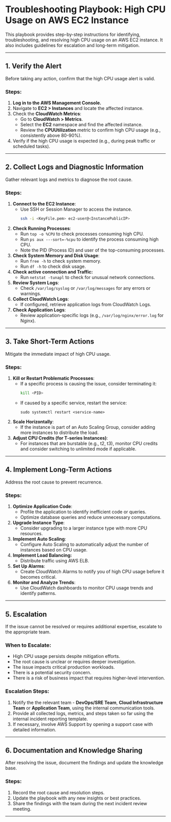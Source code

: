 # Troubleshooting Playbook: High CPU Usage on AWS EC2 Instance

This playbook provides step-by-step instructions for identifying, troubleshooting, and resolving high CPU usage on an AWS EC2 instance. It also includes guidelines for escalation and long-term mitigation.

---

## 1. Verify the Alert
Before taking any action, confirm that the high CPU usage alert is valid.

### Steps:
1. **Log in to the AWS Management Console.**
2. Navigate to **EC2 > Instances** and locate the affected instance.
3. Check the **CloudWatch Metrics**:
   - Go to **CloudWatch > Metrics**.
   - Select the **EC2** namespace and find the affected instance.
   - Review the **CPUUtilization** metric to confirm high CPU usage (e.g., consistently above 80-90%).
4. Verify if the high CPU usage is expected (e.g., during peak traffic or scheduled tasks).

---

## 2. Collect Logs and Diagnostic Information
Gather relevant logs and metrics to diagnose the root cause.

### Steps:
1. **Connect to the EC2 Instance**:
   - Use SSH or Session Manager to access the instance.
		```sh
		ssh -i <KeyFile.pem> ec2-user@<InstancePublicIP>
		```
2. **Check Running Processes**:
   - Run `top -o %CPU` to check processes consuming high CPU.
   - Run `ps aux ---sort=-%cpu` to identify the process consuming high CPU.
   - Note the PID (Process ID) and user of the top-consuming processes.
3. **Check System Memory and Disk Usage**:
   - Run `free -h` to check system memory.
   - Run `df -h` to check disk usage.
4. **Check active connection and Traffic:**
   - Run `netstat -tunapl` to check for unusual network connections.
5. **Review System Logs**:
   - Check `/var/log/syslog` or `/var/log/messages` for any errors or warnings.
6. **Collect CloudWatch Logs**:
   - If configured, retrieve application logs from CloudWatch Logs.
7. **Check Application Logs**:
   - Review application-specific logs (e.g., `/var/log/nginx/error.log` for Nginx).

---

## 3. Take Short-Term Actions
Mitigate the immediate impact of high CPU usage.

### Steps:
1. **Kill or Restart Problematic Processes**:
   - If a specific process is causing the issue, consider terminating it:
     ```sh
     kill <PID>
     ```
   - If caused by a specific service, restart the service:
     ```
     sudo systemctl restart <service-name>
     ```
2. **Scale Horizontally**:
   - If the instance is part of an Auto Scaling Group, consider adding more instances to distribute the load.
3. **Adjust CPU Credits (for T-series Instances)**:
   - For instances that are burstable (e.g., t2, t3), monitor CPU credits and consider switching to unlimited mode if applicable.

---

## 4. Implement Long-Term Actions
Address the root cause to prevent recurrence.

### Steps:
1. **Optimize Application Code**:
   - Profile the application to identify inefficient code or queries.
   - Optimize database queries and reduce unnecessary computations.
2. **Upgrade Instance Type**:
   - Consider upgrading to a larger instance type with more CPU resources.
3. **Implement Auto Scaling**:
   - Configure Auto Scaling to automatically adjust the number of instances based on CPU usage.
4. **Implement Load Balancing:** 
   - Distribute traffic using AWS ELB.
5. **Set Up Alarms**:
   - Create CloudWatch Alarms to notify you of high CPU usage before it becomes critical.
6. **Monitor and Analyze Trends**:
   - Use CloudWatch dashboards to monitor CPU usage trends and identify patterns.

---

## 5. Escalation
If the issue cannot be resolved or requires additional expertise, escalate to the appropriate team.

### When to Escalate:
- High CPU usage persists despite mitigation efforts.
- The root cause is unclear or requires deeper investigation.
- The issue impacts critical production workloads.
- There is a potential security concern.
- There is a risk of business impact that requires higher-level intervention.

### Escalation Steps:
1. Notify the the relevant team - **DevOps/SRE Team**, **Cloud Infrastructure Team** or **Application Team**, using the internal communication tools.
2. Provide all collected logs, metrics, and steps taken so far using the internal incident reporting template.
3. If necessary, involve AWS Support by opening a support case with detailed information.

---

## 6. Documentation and Knowledge Sharing
After resolving the issue, document the findings and update the knowledge base.

### Steps:
1. Record the root cause and resolution steps.
2. Update the playbook with any new insights or best practices.
3. Share the findings with the team during the next incident review meeting.

---